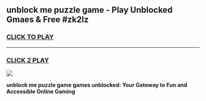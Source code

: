 
## unblock me puzzle game - Play Unblocked Gmaes & Free #zk2lz
<h3>
<a href="https://news.freeplayer.one?title=unblock_me_puzzle_game&ref=03M">CLICK TO PLAY</a></h3>
<hr>

<h3>
<a href="https://news.freeplayer.one?title=unblock_me_puzzle_game&ref=03M">CLICK 2 PLAY</a>
  
</h3>

<a href="https://news.freeplayer.one?title=unblock_me_puzzle_game&ref=03M"><img src="https://clearcache.store/games.png"></a>


**unblock me puzzle game games unblocked: Your Gateway to Fun and Accessible Online Gaming**

